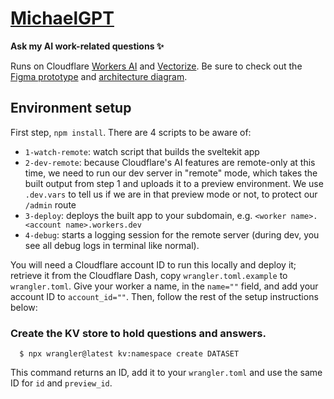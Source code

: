 # [MichaelGPT](https://michaelgpt.pocketrides.workers.dev/)

**Ask my AI work-related questions ✨**

Runs on Cloudflare [Workers AI](https://developers.cloudflare.com/workers-ai/tutorials/build-a-retrieval-augmented-generation-ai/) and [Vectorize](https://developers.cloudflare.com/vectorize/). Be sure to check out the [Figma prototype](https://www.figma.com/proto/SEYbpEiyZsT6V3XsGH9F04/MichaelGPT) and [architecture diagram](https://www.figma.com/file/KsNtdYQF0H8tCEDnhl5ANm/MichaelGPT---Architecture).

## Environment setup

First step, `npm install`. There are 4 scripts to be aware of:

- `1-watch-remote`: watch script that builds the sveltekit app
- `2-dev-remote`: because Cloudflare's AI features are remote-only at this time, we need to run our dev server in "remote" mode, which takes the built output from step 1 and uploads it to a preview environment. We use `.dev.vars` to tell us if we are in that preview mode or not, to protect our `/admin` route
- `3-deploy`: deploys the built app to your subdomain, e.g. `<worker name>.<account name>.workers.dev`
- `4-debug`: starts a logging session for the remote server (during dev, you see all debug logs in terminal like normal).

You will need a Cloudflare account ID to run this locally and deploy it; retrieve it from the Cloudflare Dash, copy `wrangler.toml.example` to `wrangler.toml`. Give your worker a name, in the `name=""` field, and add your account ID to `account_id=""`. Then, follow the rest of the setup instructions below:

### Create the KV store to hold questions and answers.

```
  $ npx wrangler@latest kv:namespace create DATASET
```

This command returns an ID, add it to your `wrangler.toml` and use the same ID for `id` and `preview_id`.
